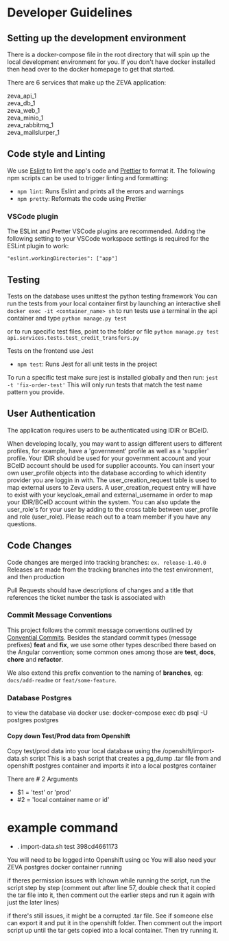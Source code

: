 # Developer Guidelines

## Setting up the development environment

There is a docker-compose file in the root directory that will spin up the local development environment for you. If you don't have docker installed then head over to the docker homepage to get that started.

There are 6 services that make up the ZEVA application:

zeva_api_1  
zeva_db_1  
zeva_web_1  
zeva_minio_1  
zeva_rabbitmq_1  
zeva_mailslurper_1

## Code style and Linting

We use [Eslint](https://eslint.org/) to lint the app's code and [Prettier](https://prettier.io/) to format it. The following npm scripts can be used to trigger linting and formatting:

- `npm lint`: Runs Eslint and prints all the errors and warnings
- `npm pretty`: Reformats the code using Prettier

### VSCode plugin

The ESLint and Pretter VSCode plugins are recommended.
Adding the following setting to your VSCode workspace settings is required for the ESLint plugin to work:

```
"eslint.workingDirectories": ["app"]
```

## Testing

Tests on the database uses unittest the python testing framework
You can run the tests from your local container first by launching an interactive shell
`docker exec -it <container_name> sh`
to run tests use a terminal in the api container and type
`python manage.py test`

or to run specific test files, point to the folder or file
`python manage.py test api.services.tests.test_credit_transfers.py`

Tests on the frontend use Jest

- `npm test`: Runs Jest for all unit tests in the project

To run a specific test make sure jest is installed globally and then run:
`jest -t 'fix-order-test'`
This will only run tests that match the test name pattern you provide.

## User Authentication

The application requires users to be authenticated using IDIR or BCeID.

When developing locally, you may want to assign different users to different profiles, for example, have a 'government' profile as well as a 'supplier' profile. Your IDIR should be used for your government account and your BCeID account should be used for supplier accounts. You can insert your own user_profile objects into the database according to which identity provider you are loggin in with. The user_creation_request table is used to map external users to Zeva users. A user_creation_request entry will have to exist with your keycloak_email and external_username in order to map your IDIR/BCeID account within the system. You can also update the user_role's for your user by adding to the cross table between user_profile and role (user_role). Please reach out to a team member if you have any questions.

## Code Changes

Code changes are merged into tracking branches: `ex. release-1.40.0`
Releases are made from the tracking branches into the test environment, and then production

Pull Requests should have descriptions of changes and a title that references the
ticket number the task is associated with

### Commit Message Conventions

This project follows the commit message conventions outlined by [Convential Commits](https://www.conventionalcommits.org/). Besides the standard commit types (message prefixes) **feat** and **fix**, we use some other types described there based on the Angular convention; some common ones among those are **test**, **docs**, **chore** and **refactor**.

We also extend this prefix convention to the naming of **branches**, eg: `docs/add-readme` or `feat/some-feature`.

### Database Postgres

to view the database via docker use:
docker-compose exec db psql -U postgres postgres

#### Copy down Test/Prod data from Openshift

Copy test/prod data into your local database using the /openshift/import-data.sh script
This is a bash script that creates a pg_dump .tar file from and openshift postgres container
and imports it into a local postgres container

There are # 2 Arguments

- $1 = 'test' or 'prod'
- #2 = 'local container name or id'

# example command

- . import-data.sh test 398cd4661173

You will need to be logged into Openshift using oc
You will also need your ZEVA postgres docker container running

if theres permission issues with lchown while running the script, run the script step by step (comment out after line 57, double check that it copied the tar file into it, then comment out the earlier steps and run it again with just the later lines)

if there's still issues, it might be a corrupted .tar file. See if someone else can export it and put it in the openshift folder. Then comment out the import script up until the tar gets copied into a local container. Then try running it.
